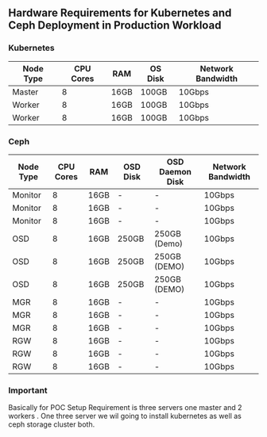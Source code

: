 ## Hardware Requirements for Kubernetes and Ceph Deployment in Production Workload

### Kubernetes
| Node Type | CPU Cores | RAM | OS Disk | Network Bandwidth |
|-----------|-----------|-----|---------|-------------------|
| Master    | 8         | 16GB| 100GB   | 10Gbps             |
| Worker    | 8         | 16GB | 100GB  | 10Gbps             |
| Worker    | 8         | 16GB | 100GB  | 10Gbps             |

### Ceph
| Node Type | CPU Cores | RAM | OSD Disk | OSD Daemon Disk | Network Bandwidth |
|-----------|-----------|-----|----------|-----------------|-------------------|
| Monitor   | 8         | 16GB| -        | -               | 10Gbps            |
| Monitor   | 8         | 16GB| -        | -               | 10Gbps            |
| Monitor   | 8         | 16GB| -        | -               | 10Gbps            |
| OSD       | 8         | 16GB|250GB     | 250GB    (Demo) | 10Gbps            |
| OSD       | 8         | 16GB|250GB     | 250GB    (DEMO) | 10Gbps            |
| OSD       | 8         | 16GB|250GB     | 250GB    (DEMO) | 10Gbps            |
| MGR       | 8         | 16GB| -        | -               | 10Gbps            |
| MGR       | 8         | 16GB| -        | -               | 10Gbps            |
| MGR       | 8         | 16GB| -        | -               | 10Gbps            |
| RGW       | 8         | 16GB| -        | -               | 10Gbps            |
| RGW       | 8         | 16GB| -        | -               | 10Gbps            |
| RGW       | 8         | 16GB| -        | -               | 10Gbps            |

### Important 
Basically for POC Setup Requirement is three servers one master and 2 workers . One three server we wil going to install kubernetes as well as ceph storage cluster both.








